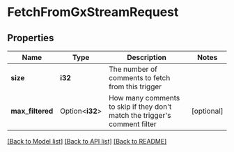 # FetchFromGxStreamRequest

## Properties

Name | Type | Description | Notes
------------ | ------------- | ------------- | -------------
**size** | **i32** | The number of comments to fetch from this trigger | 
**max_filtered** | Option<**i32**> | How many comments to skip if they don't match the trigger's comment filter | [optional]

[[Back to Model list]](../README.md#documentation-for-models) [[Back to API list]](../README.md#documentation-for-api-endpoints) [[Back to README]](../README.md)


